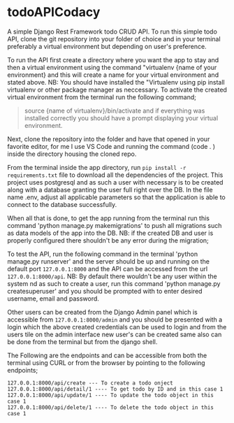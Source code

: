 # todoAPICodacy
A simple Django Rest Framework todo CRUD API. To run this simple todo API, clone the git repository into your folder of choice and in your terminal preferably a virtual environment but depending on user's preference. 

To run the API first create a directory where you want the app to stay and then a virtual environment using the command "virtualenv {name of your environment} and this will create a name for your virtual environment and stated above. NB: You should have installed the "Virtualenv using pip install virtualenv or other package manager as neccessary. To activate the created virtual environment from the terminal run the following command;
> source {name of virtualenv}/bin/activate and if everything was installed correctly you should have a prompt displaying your virtual environment.

Next, clone the repository into the folder and have that opened in your favorite editor, for me I use VS Code and running the command (code . ) inside the directory housing the cloned repo. 

From the terminal inside the app directory, run ```pip install -r requirements.txt``` file to download all the dependencies of the project. This project uses postgresql and as such a user with necessary is to be created along with a database granting the user full right over the DB. In the file name .env, adjust all applicable parameters so that the application is able to connect to the database successfully.
 
When all that is done, to get the app running from the terminal run this command 'python manage.py makemigrations' to push all migrations such as data models of the app into the DB. NB: if the created DB and user is properly configured there shouldn't be any error during the migration;

To test the API, run the following command in the terminal 'python manage.py runserver' and the server should be up and running on the default port ```127.0.0.1:8000``` and the API can be accessed from the url ```127.0.0.1:8000/api```. NB: By default there wouldn't be any user within the system nd as such to create a user, run this command 'python manage.py createsuperuser' and you should be prompted with to enter desired username, email and password.

Other users can be created from the Django Admin panel which is accessible from ```127.0.0.1:8000/admin``` and you should be presented with a login which the above created credentials can be used to login and from the users tile on the admin interface new user's can be created same also can be done from the terminal but from the django shell. 

The Following are the endpoints and can be accessible from both the terminal using CURL or from the browser by pointing to the following endpoints;

```127.0.0.1:8000/api  ---- List all todo object
127.0.0.1:8000/api/create --- To create a todo onject
127.0.0.1:8000/api/detail/1 ---- To get todo by ID and in this case 1
127.0.0.1:8000/api/update/1 ---- To update the todo object in this case 1
127.0.0.1:8000/api/delete/1 ---- To delete the todo object in this case 1
```





